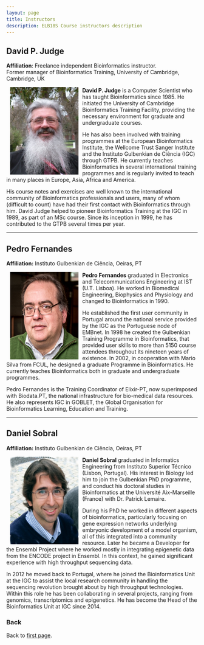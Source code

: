 ```yaml
---
layout: page
title: Instructors
description: ELB18S Course instructors description
---
```

## David P. Judge
**Affiliation**: Freelance independent Bioinformatics instructor.<br/> Former manager of Bioinformatics Training, University of Cambridge, Cambridge, UK

<img src="./Images/Instructors/David_Judge.jpg" height="230" width="180" align="left" style="margin:0px 10px">

**David P. Judge** is a Computer Scientist who has taught Bioinformatics since 1985. He initiated the University of Cambridge Bioinformatics Training Facility, providing the necessary environment for graduate and undergraduate courses. 

He has also been involved with training programmes at the European Bioinformatics Institute, the Wellcome Trust Sanger Institute and the Instituto Gulbenkian de Ciência (IGC) through GTPB. He currently teaches Bioinformatics in several international training programmes and is regularly invited to teach in many places in Europe, Asia, Africa and America.

His course notes and exercises are well known to the international community of Bioinformatics professionals and users, many of whom (difficult to count) have had their first contact with Bioinformatics through him. David Judge helped to pioneer Bioinformatics Training at the IGC in 1989, as part of an MSc course. Since its inception in 1999, he has contributed to the GTPB several times per year.

---

## Pedro Fernandes
**Affiliation:** Instituto Gulbenkian de Ciência, Oeiras, PT

  <img src="./Images/Instructors/Pedro_F.jpg" height="230" width="180" align="left" style="margin:0px 10px"> 

**Pedro Fernandes** graduated in Electronics and Telecommunications Engineering at IST (U.T. Lisboa). He worked in Biomedical Engineering, Biophysics and Physiology and changed to Bioinformatics in 1990. 

He established the first user community in Portugal around the national service provided by the IGC as the Portuguese node of EMBnet. In 1998 he created the Gulbenkian Training Programme in Bioinformatics, that provided user skills to more than 5150 course attendees throughout its nineteen years of existence. In 2002, in cooperation with Mario Silva from FCUL, he designed a graduate Programme in Bioinformatics. He currently teaches Bioinformatics both in graduate and undergraduate programmes. 

Pedro Fernandes is the Training Coordinator of Elixir-PT, now superimposed with Biodata.PT, the national infrastructure for bio-medical data resources. He also represents IGC in GOBLET, the Global Organisation for Bioinformatics Learning, Education and Training.

---

## Daniel Sobral
**Affiliation:** Instituto Gulbenkian de Ciência, Oeiras, PT

   <img src="./Images/Instructors/Daniel_Sobral.jpg" height="230" width="180" align="left" style="margin:0px 10px"> 

**Daniel Sobral** graduated in Informatics Engineering from Instituto Superior Técnico (Lisbon, Portugal). His interest in Biology led him to join the Gulbenkian PhD programme, and conduct his doctoral studies in Bioinformatics at the Université Aix-Marseille (France) with Dr. Patrick Lemaire. 

During his PhD he worked in different aspects of bioinformatics, particularly focusing on gene expression networks underlying embryonic development of a model organism, all of this integrated into a community resource. Later he became a Developer for the Ensembl Project where he worked mostly in integrating epigenetic data from the ENCODE project in Ensembl. In this context, he gained significant experience with high throughput sequencing data. 

In 2012 he moved back to Portugal, where he joined the Bioinformatics Unit at the IGC to assist the local research community in handling the sequencing revolution brought about by high throughput technologies. Within this role he has been collaborating in several projects, ranging from genomics, transcriptomics and epigenetics. He has become the Head of the Bioinformatics Unit at IGC since 2014. 



### Back

Back to [first page](https://maccardoso.github.io/ELB18S/).
